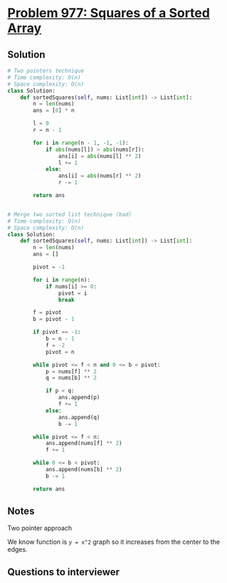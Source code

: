 # [Problem 977: Squares of a Sorted Array](https://leetcode.com/problems/squares-of-a-sorted-array/)

## Solution

```py
# Two pointers technique
# Time complexity: O(n)
# Space complexity: O(n)
class Solution:
    def sortedSquares(self, nums: List[int]) -> List[int]:
        n = len(nums)
        ans = [0] * n

        l = 0
        r = n - 1

        for i in range(n - 1, -1, -1):
            if abs(nums[l]) > abs(nums[r]):
                ans[i] = abs(nums[l] ** 2)
                l += 1
            else:
                ans[i] = abs(nums[r] ** 2)
                r -= 1

        return ans


# Merge two sorted list technique (bad)
# Time complexity: O(n)
# Space complexity: O(n)
class Solution:
    def sortedSquares(self, nums: List[int]) -> List[int]:
        n = len(nums)
        ans = []

        pivot = -1

        for i in range(n):
            if nums[i] >= 0:
                pivot = i
                break

        f = pivot
        b = pivot - 1

        if pivot == -1:
            b = n - 1
            f = -2
            pivot = n

        while pivot <= f < n and 0 <= b < pivot:
            p = nums[f] ** 2
            q = nums[b] ** 2

            if p < q:
                ans.append(p)
                f += 1
            else:
                ans.append(q)
                b -= 1

        while pivot <= f < n:
            ans.append(nums[f] ** 2)
            f += 1

        while 0 <= b < pivot:
            ans.append(nums[b] ** 2)
            b -= 1

        return ans
```

## Notes

Two pointer approach

We know function is `y = x^2` graph so it increases from the center to the edges.

## Questions to interviewer

